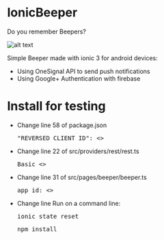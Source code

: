 # IonicBeeper
Do you remember Beepers?

![alt text](https://ugc.kn3.net/i/origin/http://www.clasesdeperiodismo.com/wp-content/uploads/2009/08/beeper.gif)

Simple Beeper made with ionic 3 for android devices:
- Using OneSignal API to send push notifications
- Using Google+ Authentication with firebase

# Install for testing
<ul>
  <li>
    Change line 58 of package.json
    <pre>"REVERSED_CLIENT_ID": <<your_google_firebase_authentication_client_id>></pre>
  </li>
  <li>
    Change line 22 of src/providers/rest/rest.ts
    <pre>Basic <<your_oneSignal_rest_api_key>></pre>
  </li>
  <li>
    Change line 31 of src/pages/beeper/beeper.ts
    <pre>app_id: <<your_oneSignal_application_id>></pre>
  </li>
  <li>
    Change line
    Run on a command line:
    <pre>ionic state reset</pre>
    <pre>npm install</pre>
  </li>
</ul>
